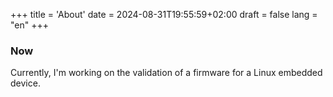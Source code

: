 +++
title = 'About'
date = 2024-08-31T19:55:59+02:00
draft = false
lang = "en"
+++

### Now
Currently, I'm working on the validation of a firmware for a Linux embedded device.
